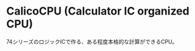 CalicoCPU (Calculator IC organized CPU)
=======================================

74シリーズのロジックICで作る、ある程度本格的な計算ができるCPU。

